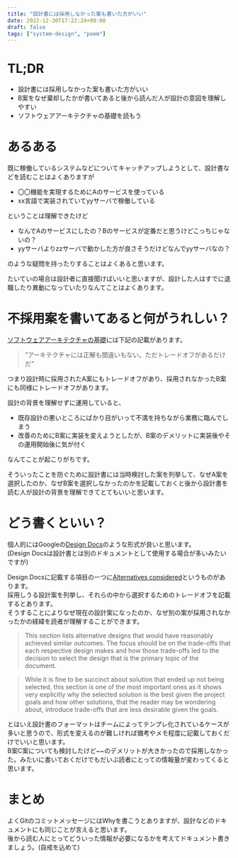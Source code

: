 ```yaml
---
title: "設計書には採用しなかった案も書いた方がいい"
date: 2022-12-30T17:22:24+09:00
draft: false
tags: ["system-design", "poem"]
---
```


# TL;DR

- 設計書には採用しなかった案も書いた方がいい
- B案をなぜ棄却したかが書いてあると後から読んだ人が設計の意図を理解しやすい
- ソフトウェアアーキテクチャの基礎を読もう

# あるある

既に稼働しているシステムなどについてキャッチアップしようとして、設計書などを読むことはよくありますが

- 〇〇機能を実現するためにAのサービスを使っている
- xx言語で実装されていてyyサーバで稼働している

ということは理解できたけど

- なんでAのサービスにしたの？Bのサービスが定番だと思うけどこっちじゃないの？
- yyサーバよりzzサーバで動かした方が良さそうだけどなんでyyサーバなの？

のような疑問を持ったりすることはよくあると思います。

たいていの場合は設計者に直接聞けばいいと思いますが、設計した人はすでに退職したり異動になっていたりなんてことはよくあります。

# 不採用案を書いてあると何がうれしい？

[ソフトウェアアーキテクチャの基礎][link1]には下記の記載があります。

>”アーキテクチャには正解も間違いもない。ただトレードオフがあるだけだ"

つまり設計時に採用されたA案にもトレードオフがあり、採用されなかったB案にも同様にトレードオフがあります。

設計の背景を理解せずに運用していると、
- 既存設計の悪いところにばかり目がいって不満を持ちながら業務に臨んでしまう
- 改善のためにB案に実装を変えようとしたが、B案のデメリットに実装後やその運用開始後に気が付く

なんてことが起こりがちです。

そういったことを防ぐために設計書には当時検討した案を列挙して、なぜA案を選択したのか、なぜB案を選択しなかったのかを記載しておくと後から設計書を読む人が設計の背景を理解できてとてもいいと思います。

# どう書くといい？

個人的にはGoogleの[Design Docs][link2]のような形式が良いと思います。  
(Design Docsは設計書とは別のドキュメントとして使用する場合が多いみたいですが)

Design Docsに記載する項目の一つに[Alternatives considered][link3]というものがあります。  
採用しうる設計案を列挙し、それらの中から選択するためのトレードオフを記載するとあります。  
そうすることによりなぜ現在の設計案になったのか、なぜ別の案が採用されなかったかの経緯を読者が理解することができます。

>This section lists alternative designs that would have reasonably achieved similar outcomes. The focus should be on the trade-offs that each respective design makes and how those trade-offs led to the decision to select the design that is the primary topic of the document.

>While it is fine to be succinct about solution that ended up not being selected, this section is one of the most important ones as it shows very explicitly why the selected solution is the best given the project goals and how other solutions, that the reader may be wondering about, introduce trade-offs that are less desirable given the goals.

とはいえ設計書のフォーマットはチームによってテンプレ化されているケースが多いと思うので、形式を変えるのが難しければ備考やメモ程度に記載しておくだけでいいと思います。  
B案C案についても検討したけど~~のデメリットが大きかったので採用しなかった。みたいに書いておくだけでもだいぶ読者にとっての情報量が変わってくると思います。

# まとめ

よくGitのコミットメッセージにはWhyを書こうとありますが、設計などのドキュメントにも同じことが言えると思います。  
後から読む人にとってどういった情報が必要になるかを考えてドキュメント書きましょう。(自戒を込めて)

[link1]: https://www.oreilly.co.jp/books/9784873119823/
[link2]: https://www.industrialempathy.com/posts/design-docs-at-google/
[link3]: https://www.industrialempathy.com/posts/design-docs-at-google/#alternatives-considered
